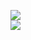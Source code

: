 [![](https://img.shields.io/badge/Made%20With-Github%20Spray-lightgrey.svg?style=for-the-badge&logo=github)](https://github.com/Annihil/github-spray#9296)  
[![](https://i.imgur.com/2DrTn0Z.gif)](https://github.com/Annihil/github-spray)